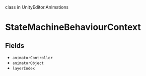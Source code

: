 class in UnityEditor.Animations
# StateMachineBehaviourContext

## Fields
- `animatorController`
- `animatorObject`
- `layerIndex`
